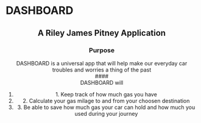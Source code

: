 # DASHBOARD
## <center> A Riley James Pitney Application <center/>
### <center> Purpose <center/>
<center> DASHBOARD is a universal app that will help make our everyday car troubles and worries a thing of the past<center/>
#### <center> DASHBOARD will<center/>
<ol>
  <li>1. Keep track of how much gas you have</li>
  <li>2. Calculate your gas milage to and from your choosen destination</li>
  <li>3. Be able to save how much gas your car can hold and how much you used during your journey</li>
</ol>
